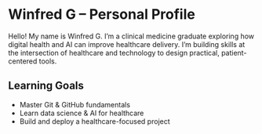 # Winfred G – Personal Profile

Hello! My name is Winfred G. I’m a clinical medicine graduate exploring how digital health and AI can improve healthcare delivery. I’m building skills at the intersection of healthcare and technology to design practical, patient-centered tools.

## Learning Goals
- Master Git & GitHub fundamentals
- Learn data science & AI for healthcare
- Build and deploy a healthcare-focused project
